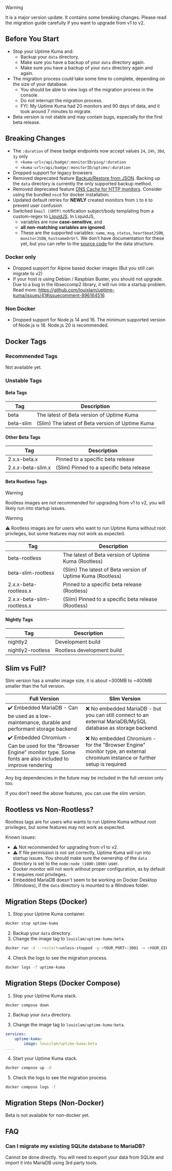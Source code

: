 > [!WARNING]
> It is a major version update. It contains some breaking changes. Please read the migration guide carefully if you want to upgrade from v1 to v2.

## Before You Start

- Stop your Uptime Kuma and:
  - Backup your `data` directory.
  - Make sure you have a backup of your `data` directory again.
  - Make sure you have a backup of your `data` directory again and again.
- The migration process could take some time to complete, depending on the size of your database.
  - You should be able to view logs of the migration process in the console.
  - Do not interrupt the migration process.
  - FYI: My Uptime Kuma had 20 monitors and 90 days of data, and it took around 7 minutes to migrate.
- Beta version is not stable and may contain bugs, especially for the first beta release.

## Breaking Changes

- The `:duration` of these badge endpoints now accept values `24`, `24h`, `30d`, `1y` only
  - `<kuma-url>/api/badge/:monitorID/ping/:duration`
  - `<kuma-url>/api/badge/:monitorID/uptime/:duration`
- Dropped support for legacy browsers
- Removed deprecated feature [Backup/Restore from JSON](https://github.com/louislam/uptime-kuma/pull/3892). Backing up the `data` directory is currently the only supported backup method.
- Removed deprecated feature [DNS Cache for HTTP monitors](https://github.com/louislam/uptime-kuma/issues/3762). Consider using the bundled `nscd` for docker installation.
- Updated default retries for **NEWLY** created monitors from `1` to `0` to prevent user confusion
- Switched `Email (SMTP)` notification subject/body templating from a custom-regex to [LiquidJS](https://liquidjs.com/). In LiquidJS,
  - variables are now **case-sensitive**, and
  - **all non-matching variables are ignored**.
  - These are the supported variables: `name`, `msg`, `status`, `heartbeatJSON`, `monitorJSON`, `hostnameOrUrl`. We don't have documentation for these yet, but you can refer to the [source code](https://github.com/louislam/uptime-kuma/blob/master/server/model/monitor.js) for the data structure.

### Docker only

- Dropped support for Alpine based docker images (But you still can migrate to v2)
- If your host is using Debian / Raspbian Buster, you should not upgrade. Due to a bug in the libseccomp2 library, it will run into a startup problem. Read more: https://github.com/louislam/uptime-kuma/issues/41#issuecomment-896164516

### Non Docker

- Dropped support for Node.js 14 and 16. The minimum supported version of Node.js is 18. Node.js 20 is recommended.

## Docker Tags

### Recommended Tags

Not available yet.

<!--



| Tag        | Description                                      |
|------------|--------------------------------------------------|
| 2          | Latest version of v2 (Recommended)               |
| 2-slim     | (Slim) Latest version of v2                      |

### Other Tags

| Tag        | Description                                      |
|------------|--------------------------------------------------|
| 2.x.x      | Version pinned to a specific release             |
| 2.x.x-slim | (Slim) Latest version of v2 pinned to a specific release |
| next       | Lastest version of Uptime Kuma                   |
| next-slim  | (Slim) Latest version of Uptime Kuma             |

### Rootless Tags


| Tag        | Description                                      |
|------------|--------------------------------------------------|
| 2-rootless | Latest version of v2 (Rootless)                  |
| 2-slim-rootless | (Slim) Latest version of v2 (Rootless)          |
| 2.x.x-rootless | Pinned to a specific release (Rootless)         |
| 2.x.x-slim-rootless | (Slim) Pinned to a specific release (Rootless) |

-->

### Unstable Tags

#### Beta Tags

| Tag       | Description                                      |
| --------- | ------------------------------------------------ |
| beta      | The latest of Beta version of Uptime Kuma        |
| beta-slim | (Slim) The latest of Beta version of Uptime Kuma |

#### Other Beta Tags

| Tag               | Description                              |
| ----------------- | ---------------------------------------- |
| 2.x.x-beta.x      | Pinned to a specific beta release        |
| 2.x.x-beta-slim.x | (Slim) Pinned to a specific beta release |

#### Beta Rootless Tags

> [!WARNING]
> Rootless images are not recommended for upgrading from v1 to v2, you will likely run into startup issues.

> [!WARNING]
> ⚠️ Rootless images are for users who want to run Uptime Kuma without root privileges, but some features may not work as expected.

| Tag                        | Description                                                 |
| -------------------------- | ----------------------------------------------------------- |
| beta-rootless              | The latest of Beta version of Uptime Kuma (Rootless)        |
| beta-slim-rootless         | (Slim) The latest of Beta version of Uptime Kuma (Rootless) |
| 2.x.x-beta-rootless.x      | Pinned to a specific beta release (Rootless)                |
| 2.x.x-beta-slim-rootless.x | (Slim) Pinned to a specific beta release (Rootless)         |

#### Nightly Tags

| Tag               | Description                |
| ----------------- | -------------------------- |
| nightly2          | Development build          |
| nightly2-rootless | Rootless development build |

## Slim vs Full?

Slim version has a smaller image size, it is about ~300MB to ~400MB smaller than the full version.

| Full Version                                                                                                                | Slim Version                                                                                                                |
| --------------------------------------------------------------------------------------------------------------------------- | --------------------------------------------------------------------------------------------------------------------------- |
| ✔️ Embedded MariaDB - Can be used as a low-maintenance, durable and performant storage backend                              | ❌ No embedded MariaDB - but you can still connect to an external MariaDB/MySQL database as storage backend                 |
| ✔️ Embedded Chromium - Can be used for the "Browser Engine" monitor type. Some fonts are also included to improve rendering | ❌ No embedded Chromium - for the "Browser Engine" monitor type, an external chromium instance or further setup is required |

Any big dependencies in the future may be included in the full version only too.

If you don't need the above features, you can use the slim version.

## Rootless vs Non-Rootless?

Rootless tags are for users who wants to run Uptime Kuma without root privileges, but some features may not work as expected.

Known issues:

- ⚠️ Not recommended for upgrading from v1 to v2.
- ⚠️ If file permission is not set correctly, Uptime Kuma will run into startup issues. You should make sure the ownership of the `data` directory is set to the `node:node (1000:1000)` user.
- Docker monitor will not work without proper configuration, as by default it requires root privileges.
- Embedded MariaDB doesn't seem to be working on Docker Desktop (Windows), if the `data` directory is mounted to a Windows folder.

## Migration Steps (Docker)

1. Stop your Uptime Kuma container.

```bash
docker stop uptime-kuma
```

2. Backup your `data` directory.
3. Change the image tag to `louislam/uptime-kuma:beta`.

```bash
docker run -d --restart=unless-stopped -p <YOUR_PORT>:3001 -v <YOUR_DIR OR VOLUME>:/app/data --name uptime-kuma louislam/uptime-kuma:beta
```

4. Check the logs to see the migration process.

```bash
docker logs -f uptime-kuma
```

## Migration Steps (Docker Compose)

1. Stop your Uptime Kuma stack.

```bash
docker compose down
```

2. Backup your `data` directory.

3. Change the image tag to `louislam/uptime-kuma:beta`.

```yaml
services:
    uptime-kuma:
        image: louislam/uptime-kuma:beta
....
```

4. Start your Uptime Kuma stack.

```bash
docker compose up -d
```

5. Check the logs to see the migration process.

```bash
docker compose logs -f
```

## Migration Steps (Non-Docker)

Beta is not available for non-docker yet.

<!--
1. Stop your Uptime Kuma.

```bash
pm2 stop uptime-kuma
```

2. Backup your `data` directory.
3. Check your Node.js version, the minimum supported version is 18. Node.js 20 is recommended.

```bash
node --version
```
-->

## FAQ

### Can I migrate my existing SQLite database to MariaDB?

Cannot be done directly. You will need to export your data from SQLite and import it into MariaDB using 3rd party tools.
